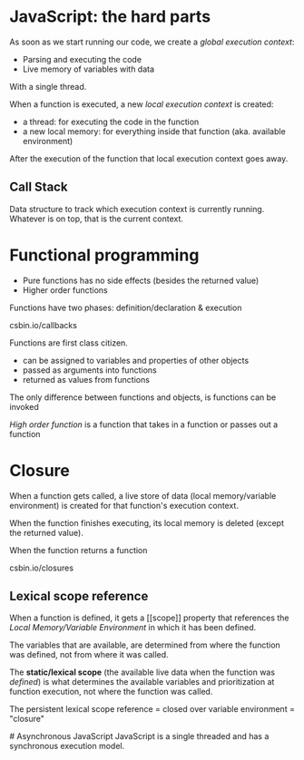 # JavaScript: the hard parts



As soon as we start running our code, we create a *global execution context*:
- Parsing and executing the code
- Live memory of variables with data

With a single thread.

When a function is executed, a new *local execution context* is created:
- a thread: for executing the code in the function
- a new local memory: for everything inside that function (aka. available environment)

After the execution of the function that local execution context goes away.

## Call Stack
Data structure to track which execution context is currently running.
Whatever is on top, that is the current context.

# Functional programming

- Pure functions has no side effects (besides the returned value)
- Higher order functions

Functions have two phases: definition/declaration & execution

csbin.io/callbacks

Functions are first class citizen.
- can be assigned to variables and properties of other objects
- passed as arguments into functions
- returned as values from functions

The only difference between functions and objects, is functions can be invoked

*High order function* is a function that takes in a function or passes out a function


# Closure
When a function gets called, a live store of data (local memory/variable environment) 
is created for that function's execution context.

When the function finishes executing, its local memory is deleted (except the returned value).

When the function returns a function

csbin.io/closures

## Lexical scope reference
When a function is defined, it gets a [[scope]] property that references the *Local Memory/Variable Environment* in which it has been defined.

The variables that are available, are determined from where the function was defined, not from where it was called.

The **static/lexical scope** (the available live data when the function was *defined*) is what determines the available variables and prioritization at function execution, not where the function was called.

The persistent lexical scope reference = closed over variable environment = "closure"

# Asynchronous JavaScript
JavaScript is a single threaded and has a synchronous execution model.










